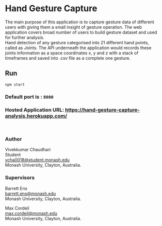 # Hand Gesture Capture

The main purpose of this application is to capture gesture data of different users with giving them a small insight of gesture operation. The web application covers broad number of users to build gesture dataset and used for further analysis.
<br>
Hand detection of any gesture categorised into 21 different hand points, called as Joints. The API underneath the application would records these joints information as a space coordinates x, y and z with a stack of timeframes and saved into .csv file as a complete one gesture.

## Run

``npm start``
<br>

### Default port is : ``8000``

### Hosted Application URL: https://hand-gesture-capture-analysis.herokuapp.com/
<br>

### Author
Vivekkumar Chaudhari <br>
Student <br>
vcha0018@student.monash.edu <br>
Monash University, Clayton, Australia.

### Supervisors
Barrett Ens <br>
barrett.ens@monash.edu <br>
Monash University, Clayton, Australia. <br>

Max Cordeil <br>
max.cordeil@monash.edu <br>
Monash University, Clayton, Australia. <br>